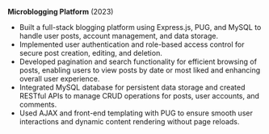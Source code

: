 **Microblogging Platform**	(2023)

* Built a full-stack blogging platform using Express.js, PUG, and MySQL to handle user posts, account management, and data storage.
* Implemented user authentication and role-based access control for secure post creation, editing, and deletion.
* Developed pagination and search functionality for efficient browsing of posts, enabling users to view posts by date or most liked and enhancing overall user experience.
* Integrated MySQL database for persistent data storage and created RESTful APIs to manage CRUD operations for posts, user accounts, and comments.
* Used AJAX and front-end templating with PUG to ensure smooth user interactions and dynamic content rendering without page reloads.
